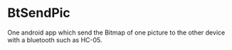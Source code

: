 # BtSendPic
One android app which send the Bitmap of one picture to the other device with a  bluetooth such as HC-05.
